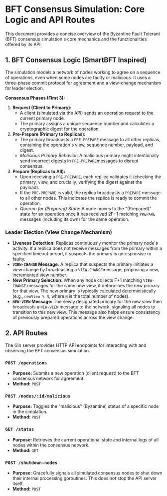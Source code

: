 # **BFT Consensus Simulation: Core Logic and API Routes**

This document provides a concise overview of the Byzantine Fault Tolerant (BFT) consensus simulation's core mechanics and the functionalities offered by its API.

## **1\. BFT Consensus Logic (SmartBFT Inspired)**

The simulation models a network of nodes working to agree on a sequence of operations, even when some nodes are faulty or malicious. It uses a three-phase commit protocol for agreement and a view-change mechanism for leader election.

**Consensus Phases (First 3):**

1. **Request (Client to Primary):**  
   * A client (simulated via the API) sends an operation request to the current primary node.  
   * The primary assigns a unique sequence number and calculates a cryptographic digest for the operation.  
2. **Pre-Prepare (Primary to Replicas):**  
   * The primary broadcasts a `PRE-PREPARE` message to all other replicas, containing the operation's view, sequence number, payload, and digest.  
   * *Malicious Primary Behavior:* A malicious primary might intentionally send incorrect digests in `PRE-PREPARE`messages to disrupt consensus.  
3. **Prepare (Replicas to All):**  
   * Upon receiving a `PRE-PREPARE`, each replica validates it (checking the primary, view, and crucially, verifying the digest against the payload).  
   * If the `PRE-PREPARE` is valid, the replica broadcasts a `PREPARE` message to all other nodes. This indicates the replica is ready to commit the operation.  
   * *Quorum for (Prepared) State:* A node moves to the "(Prepared)" state for an operation once it has received 2F+1 matching `PREPARE` messages (including its own) for the same operation.

### **Leader Election (View Change Mechanism)**

* **Liveness Detection:** Replicas continuously monitor the primary node's activity. If a replica does not receive messages from the primary within a specified timeout period, it suspects the primary is unresponsive or faulty.  
* **`VIEW-CHANGE` Message:** A replica that suspects the primary initiates a view change by broadcasting a `VIEW-CHANGE`message, proposing a new, incremented view number.  
* **New Primary Selection:** When any node collects F+1 matching `VIEW-CHANGE` messages for the same new view, it determines the new primary for that view. The new primary is typically calculated deterministically (e.g., `newView % N`, where `N` is the total number of nodes).  
* **`NEW-VIEW` Message:** The newly designated primary for the new view then broadcasts a `NEW-VIEW` message to the network, signaling all nodes to transition to this new view. This message also helps ensure consistency of previously prepared operations across the view change.

## **2\. API Routes**

The Gin server provides HTTP API endpoints for interacting with and observing the BFT consensus simulation.

### **`POST /operations`**

* **Purpose:** Submits a new operation (client request) to the BFT consensus network for agreement.  
* **Method:** `POST`

### **`POST /nodes/:id/malicious`**

* **Purpose:** Toggles the "malicious" (Byzantine) status of a specific node in the simulation.  
* **Method:** `POST`

### **`GET /status`**

* **Purpose:** Retrieves the current operational state and internal logs of all nodes within the consensus network.  
* **Method:** `GET`

### **`POST /shutdown-nodes`**

* **Purpose:** Gracefully signals all simulated consensus nodes to shut down their internal processing goroutines. This does not stop the API server itself.  
* **Method:** `POST`


